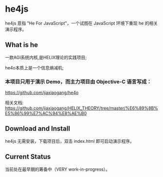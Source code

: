 # he4js

he4js 意指 "He For JavaScript"，一个试图在 JavaScript 环境下重现 he 的相关演示程序。


## What is he 

一款AGI系统内核,是HELIX理论的实践项目;

he4o本质上是一个信息熵减机;


### 本项目只用于演示 Demo，而主力项目由 Objective-C 语言写成：

<https://github.com/jiaxiaogang/he4o>

相关文档: <https://github.com/jiaxiaogang/HELIX_THEORY/tree/master/%E6%89%8B%E5%86%99%E7%AC%94%E8%AE%B0>


## Download and Install

he4js 无需安装，下载项目后，双击 index.html 即可启动演示程序。


## Current Status

当前处在最早期的筹备中（VERY work-in-progress）。
